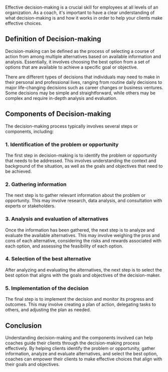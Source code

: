 
Effective decision-making is a crucial skill for employees at all levels of an organization. As a coach, it's important to have a clear understanding of what decision-making is and how it works in order to help your clients make effective choices.

Definition of Decision-making
-----------------------------

Decision-making can be defined as the process of selecting a course of action from among multiple alternatives based on available information and analysis. Essentially, it involves choosing the best option from a set of options that are available to achieve a specific goal or objective.

There are different types of decisions that individuals may need to make in their personal and professional lives, ranging from routine daily decisions to major life-changing decisions such as career changes or business ventures. Some decisions may be simple and straightforward, while others may be complex and require in-depth analysis and evaluation.

Components of Decision-making
-----------------------------

The decision-making process typically involves several steps or components, including:

### 1. Identification of the problem or opportunity

The first step in decision-making is to identify the problem or opportunity that needs to be addressed. This involves understanding the context and background of the situation, as well as the goals and objectives that need to be achieved.

### 2. Gathering information

The next step is to gather relevant information about the problem or opportunity. This may involve research, data analysis, and consultation with experts or stakeholders.

### 3. Analysis and evaluation of alternatives

Once the information has been gathered, the next step is to analyze and evaluate the available alternatives. This may involve weighing the pros and cons of each alternative, considering the risks and rewards associated with each option, and assessing the feasibility of each option.

### 4. Selection of the best alternative

After analyzing and evaluating the alternatives, the next step is to select the best option that aligns with the goals and objectives of the decision-maker.

### 5. Implementation of the decision

The final step is to implement the decision and monitor its progress and outcomes. This may involve creating a plan of action, delegating tasks to others, and adjusting the plan as needed.

Conclusion
----------

Understanding decision-making and the components involved can help coaches guide their clients through the decision-making process effectively. By helping clients identify the problem or opportunity, gather information, analyze and evaluate alternatives, and select the best option, coaches can empower their clients to make effective choices that align with their goals and objectives.
